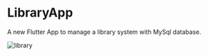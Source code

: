 # LibraryApp

A new Flutter App to manage a library system with MySql database.

![library](https://user-images.githubusercontent.com/62359513/120351148-e89d3d00-c2ff-11eb-82be-f16304d9fb48.PNG)

